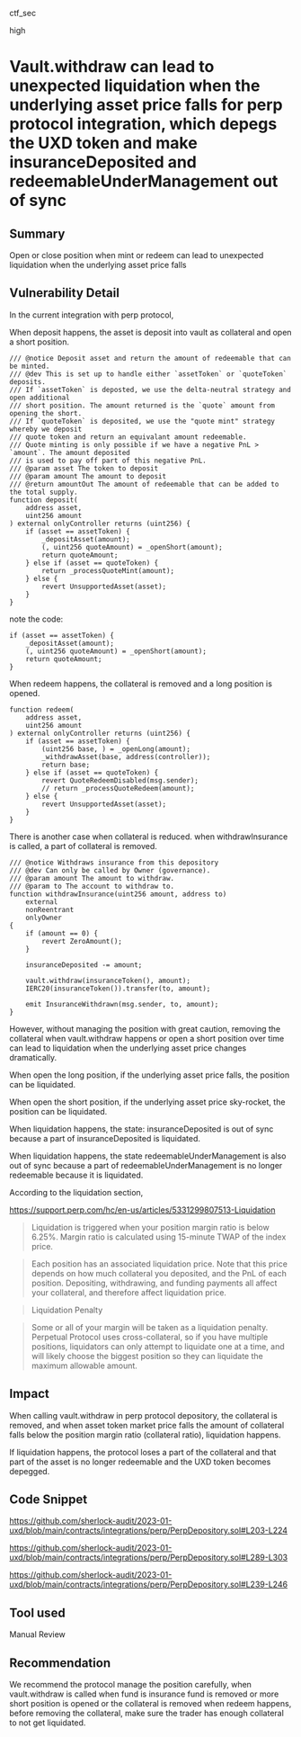 ctf_sec

high

# Vault.withdraw can lead to unexpected liquidation when the underlying asset price falls for perp protocol integration, which depegs the UXD token and make insuranceDeposited and redeemableUnderManagement out of sync

## Summary

Open or close position when mint or redeem can lead to unexpected liquidation when the underlying asset price falls

## Vulnerability Detail

In the current integration with perp protocol,

When deposit happens, the asset is deposit into vault as collateral and open a short position.

```solidity
/// @notice Deposit asset and return the amount of redeemable that can be minted.
/// @dev This is set up to handle either `assetToken` or `quoteToken` deposits.
/// If `assetToken` is deposted, we use the delta-neutral strategy and open additional
/// short position. The amount returned is the `quote` amount from opening the short.
/// If `quoteToken` is deposited, we use the "quote mint" strategy whereby we deposit
/// quote token and return an equivalant amount redeemable.
/// Quote minting is only possible if we have a negative PnL > `amount`. The amount deposited
/// is used to pay off part of this negative PnL.
/// @param asset The token to deposit
/// @param amount The amount to deposit
/// @return amountOut The amount of redeemable that can be added to the total supply.
function deposit(
	address asset,
	uint256 amount
) external onlyController returns (uint256) {
	if (asset == assetToken) {
		_depositAsset(amount);
		(, uint256 quoteAmount) = _openShort(amount);
		return quoteAmount;
	} else if (asset == quoteToken) {
		return _processQuoteMint(amount);
	} else {
		revert UnsupportedAsset(asset);
	}
}
```

note the code:

```solidity
if (asset == assetToken) {
	_depositAsset(amount);
	(, uint256 quoteAmount) = _openShort(amount);
	return quoteAmount;
}
```

When redeem happens, the collateral is removed and a long position is opened.

```solidity
function redeem(
	address asset,
	uint256 amount
) external onlyController returns (uint256) {
	if (asset == assetToken) {
		(uint256 base, ) = _openLong(amount);
		_withdrawAsset(base, address(controller));
		return base;
	} else if (asset == quoteToken) {
		revert QuoteRedeemDisabled(msg.sender);
		// return _processQuoteRedeem(amount);
	} else {
		revert UnsupportedAsset(asset);
	}
}
```

There is another case when collateral is reduced. when withdrawInsurance is called, a part of collateral is removed.

```solidity
/// @notice Withdraws insurance from this depository
/// @dev Can only be called by Owner (governance).
/// @param amount The amount to withdraw.
/// @param to The account to withdraw to.
function withdrawInsurance(uint256 amount, address to)
	external
	nonReentrant
	onlyOwner
{
	if (amount == 0) {
		revert ZeroAmount();
	}

	insuranceDeposited -= amount;

	vault.withdraw(insuranceToken(), amount);
	IERC20(insuranceToken()).transfer(to, amount);

	emit InsuranceWithdrawn(msg.sender, to, amount);
}
```

However, without managing the position with great caution, removing the collateral when vault.withdraw happens or open a short position over time can lead to liquidation when the underlying asset price changes dramatically.

When open the long position, if the underlying asset price falls, the position can be liquidated.

When open the short position, if the underlying asset price sky-rocket, the position can be liquidated.

When liquidation happens, the state: insuranceDeposited is out of sync because a part of insuranceDeposited is liquidated.

When liquidation happens, the state redeemableUnderManagement is also out of sync because a part of  redeemableUnderManagement is no longer redeemable because it is liquidated.

According to the liquidation section,

https://support.perp.com/hc/en-us/articles/5331299807513-Liquidation

> Liquidation is triggered when your position margin ratio is below 6.25%. Margin ratio is calculated using 15-minute TWAP of the index price.

> Each position has an associated liquidation price. Note that this price depends on how much collateral you deposited, and the PnL of each position. Depositing, withdrawing, and funding payments all affect your collateral, and therefore affect liquidation price.

> Liquidation Penalty

> Some or all of your margin will be taken as a liquidation penalty. Perpetual Protocol uses cross-collateral, so if you have multiple positions, liquidators can only attempt to liquidate one at a time, and will likely choose the biggest position so they can liquidate the maximum allowable amount.

## Impact

When calling vault.withdraw in perp protocol depository, the collateral is removed, and when asset token market price falls the amount of collateral falls below the position margin ratio (collateral ratio), liquidation happens.

If liquidation happens, the protocol loses a part of the collateral and that part of the asset is no longer redeemable and the UXD token becomes depegged.

## Code Snippet

https://github.com/sherlock-audit/2023-01-uxd/blob/main/contracts/integrations/perp/PerpDepository.sol#L203-L224

https://github.com/sherlock-audit/2023-01-uxd/blob/main/contracts/integrations/perp/PerpDepository.sol#L289-L303

https://github.com/sherlock-audit/2023-01-uxd/blob/main/contracts/integrations/perp/PerpDepository.sol#L239-L246

## Tool used

Manual Review

## Recommendation

We recommend the protocol manage the position carefully, when vault.withdraw is called when fund is insurance fund is removed or more short position is opened or the collateral is removed when redeem happens, before removing the collateral, make sure the trader has enough collateral to not get liquidated.

